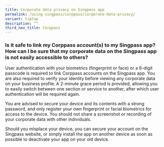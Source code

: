 ```yaml
---
title: Corporate data privacy on Singpass app
permalink: /using-singpass/corppass/corporate-data-privacy/
variant: tiptap
description: ""
third_nav_title: Corppass
---
```

<h3>Is it safe to link my Corppass account(s) to my Singpass app? How can I be sure that my corporate data on the Singpass app is not easily accessible to others?</h3>
<p>User authentication with your biometrics (fingerprint or face) or a 6-digit
passcode is required to link Corppass accounts on the Singpass app. You
are also required to verify your identity before viewing any corporate
data on your business profile. A 2-minute grace period is provided, allowing
you to easily switch between one section or service to another, after which
user authentication will be required again. &nbsp;</p>
<p>You are advised to secure your device and its contents with a strong password,
and only register your own fingerprint or facial biometrics for access
to the device. You should not share a screenshot or recording of your corporate
data with other individuals. &nbsp;</p>
<p>Should you misplace your device, you can secure your account on the Singpass
website, or simply install the app on another device as soon as possible
to deactivate your app on your old device. &nbsp;</p>